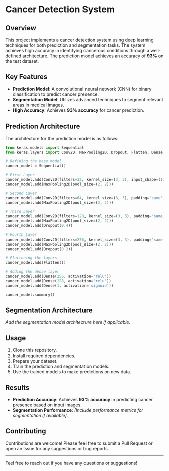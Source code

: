 # Cancer Detection System

## Overview

This project implements a cancer detection system using deep learning techniques for both prediction and segmentation tasks. The system achieves high accuracy in identifying cancerous conditions through a well-defined architecture. The prediction model achieves an accuracy of **93%** on the test dataset.

## Key Features

- **Prediction Model**: A convolutional neural network (CNN) for binary classification to predict cancer presence.
- **Segmentation Model**: Utilizes advanced techniques to segment relevant areas in medical images.
- **High Accuracy**: Achieves **93% accuracy** for cancer prediction.

## Prediction Architecture

The architecture for the prediction model is as follows:

```python
from keras.models import Sequential
from keras.layers import Conv2D, MaxPooling2D, Dropout, Flatten, Dense

# Defining the base model
cancer_model = Sequential()

# First Layer
cancer_model.add(Conv2D(filters=32, kernel_size=(3, 3), input_shape=(128, 128, 3), activation='relu'))
cancer_model.add(MaxPooling2D(pool_size=(2, 2)))

# Second Layer
cancer_model.add(Conv2D(filters=64, kernel_size=(3, 3), padding='same', activation='relu'))
cancer_model.add(MaxPooling2D(pool_size=(2, 2)))

# Third Layer
cancer_model.add(Conv2D(filters=128, kernel_size=(3, 3), padding='same', activation='relu'))
cancer_model.add(MaxPooling2D(pool_size=(2, 2)))
cancer_model.add(Dropout(0.4))

# Fourth Layer
cancer_model.add(Conv2D(filters=256, kernel_size=(3, 3), padding='same', activation='relu'))
cancer_model.add(MaxPooling2D(pool_size=(2, 2)))
cancer_model.add(Dropout(0.2))

# Flattening the layers
cancer_model.add(Flatten())

# Adding the dense layer
cancer_model.add(Dense(256, activation='relu'))
cancer_model.add(Dense(128, activation='relu'))
cancer_model.add(Dense(1, activation='sigmoid'))

cancer_model.summary()
```

## Segmentation Architecture

*Add the segmentation model architecture here if applicable.*

## Usage

1. Clone this repository.
2. Install required dependencies.
3. Prepare your dataset.
4. Train the prediction and segmentation models.
5. Use the trained models to make predictions on new data.

## Results

- **Prediction Accuracy**: Achieves **93% accuracy** in predicting cancer presence based on input images.
- **Segmentation Performance**: *[Include performance metrics for segmentation if available]*.


## Contributing

Contributions are welcome! Please feel free to submit a Pull Request or open an Issue for any suggestions or bug reports.

---

Feel free to reach out if you have any questions or suggestions!
